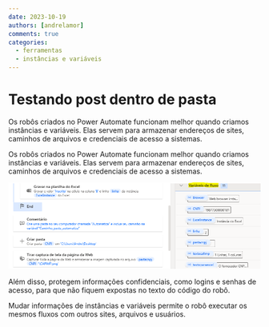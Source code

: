 ```yaml
---
date: 2023-10-19
authors: [andrelamor]
comments: true
categories:
  - ferramentas
  - instâncias e variáveis
---
```


# Testando post dentro de pasta

Os robôs criados no Power Automate funcionam melhor quando criamos instâncias e variáveis. Elas servem para armazenar endereços de sites, caminhos de arquivos e credenciais de acesso a sistemas.

<!-- more -->

Os robôs criados no Power Automate funcionam melhor quando criamos instâncias e variáveis. Elas servem para armazenar endereços de sites, caminhos de arquivos e credenciais de acesso a sistemas. 

![](assets/variaveis.PNG)

Além disso, 
protegem informações confidenciais, como logins e senhas de acesso, para que não fiquem expostas no texto do código do robô.

Mudar informações de instâncias e variáveis permite o robô executar os mesmos fluxos com outros sites, arquivos e usuários.
